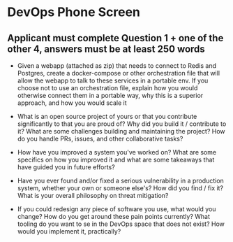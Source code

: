 # DevOps Phone Screen

## Applicant must complete Question 1 + one of the other 4, answers must be at least 250 words

* Given a  webapp (attached as zip) that needs to connect to Redis and Postgres, create a docker-compose or other orchestration file that will allow the webapp to talk to these services in a portable env. If you choose not to use an orchestration file, explain how you would otherwise connect them in a portable way, why this is a superior approach, and how you would scale it

* What is an open source project of yours or that you contribute significantly to that you are proud of? Why did you build it / contribute to it? What are some challenges building and maintaining the project? How do you handle PRs, issues, and other collaborative tasks? 

* How have you improved a system you've worked on? What are some specifics on how you improved it and what are some takeaways that have guided you in future efforts?

* Have you ever found and/or fixed a serious vulnerability in a production system, whether your own or someone else's? How did you find / fix it? What is your overall philosophy on threat mitigation? 

* If you could redesign any piece of software you use, what would you change? How do you get around these pain points currently? What tooling do you want to se in the DevOps space that does not exist? How would you implement it, practically? 
